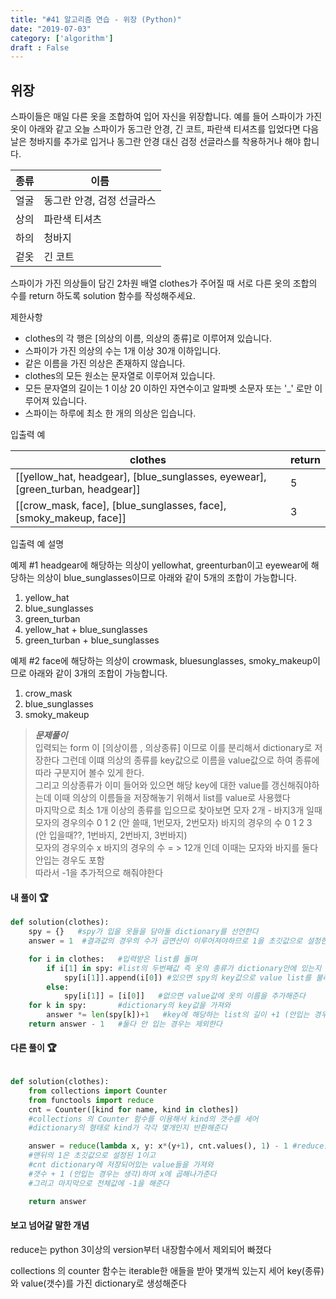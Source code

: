 ```yaml
---
title: "#41 알고리즘 연습 - 위장 (Python)"
date: "2019-07-03"
category: ['algorithm']
draft : False
---
```


## 위장

스파이들은 매일 다른 옷을 조합하여 입어 자신을 위장합니다.
예를 들어 스파이가 가진 옷이 아래와 같고 
오늘 스파이가 동그란 안경, 긴 코트, 파란색 티셔츠를 입었다면 
다음날은 청바지를 추가로 입거나 동그란 안경 대신 검정 선글라스를 착용하거나 해야 합니다.

|종류|	이름|
|-|-|
|얼굴|	동그란 안경, 검정 선글라스|
|상의|	파란색 티셔츠|
|하의|	청바지|
|겉옷|	긴 코트|


스파이가 가진 의상들이 담긴 2차원 배열 clothes가 주어질 때 
서로 다른 옷의 조합의 수를 return 하도록 solution 함수를 작성해주세요.


제한사항

* clothes의 각 행은 [의상의 이름, 의상의 종류]로 이루어져 있습니다.
* 스파이가 가진 의상의 수는 1개 이상 30개 이하입니다.
* 같은 이름을 가진 의상은 존재하지 않습니다.
* clothes의 모든 원소는 문자열로 이루어져 있습니다.
* 모든 문자열의 길이는 1 이상 20 이하인 자연수이고 알파벳 소문자 또는 '_' 로만 이루어져 있습니다.
* 스파이는 하루에 최소 한 개의 의상은 입습니다.


입출력 예

|clothes	|return|
|-|-|
|[[yellow_hat, headgear], [blue_sunglasses, eyewear], [green_turban, headgear]]	|5|
|[[crow_mask, face], [blue_sunglasses, face], [smoky_makeup, face]]	|3|

입출력 예 설명

예제 #1
headgear에 해당하는 의상이 yellowhat, greenturban이고 
eyewear에 해당하는 의상이 blue_sunglasses이므로 아래와 같이 5개의 조합이 가능합니다.

1. yellow_hat
2. blue_sunglasses
3. green_turban
4. yellow_hat + blue_sunglasses
5. green_turban + blue_sunglasses

 
예제 #2
face에 해당하는 의상이 crowmask, bluesunglasses, smoky_makeup이므로 아래와 같이 3개의 조합이 가능합니다.

1. crow_mask
2. blue_sunglasses
3. smoky_makeup


>__*문제풀이*__   
입력되는 form 이 [의상이름 , 의상종류] 이므로 이를 분리해서 dictionary로 저장한다
그런데 이떄 의상의 종류를 key값으로 이름을 value값으로 하여 종류에 따라 구분지어 볼수 있게 한다.   
그리고 의상종류가 이미 들어와 있으면 해당 key에 대한 value를 갱신해줘야하는데 이때 의상의 이름들을 저장해놓기 위해서 list를 value로 사용했다   
마지막으로 최소 1개 이상의 종류를 입으므로 찾아보면
모자 2개 - 바지3개 일때   
모자의 경우의수 0 1 2 (안 쓸때, 1번모자, 2번모자)
바지의 경우의 수 0 1 2 3 (안 입을때??, 1번바지, 2번바지, 3번바지)   
모자의 경우의수 x 바지의 경우의 수 = > 12개 인데 이때는 모자와 바지를 둘다 안입는 경우도 포함   
따라서 -1을 추가적으로 해줘야한다


#### 내 풀이 🏆
```python
def solution(clothes):
    spy = {}   #spy가 입을 옷들을 담아둘 dictionary를 선언한다
    answer = 1  #결과값의 경우의 수가 곱연산이 이루어져야하므로 1을 초깃값으로 설정한다

    for i in clothes:   #입력받은 list를 돌며
        if i[1] in spy: #list의 두번째값 즉 옷의 종류가 dictionary안에 있는지 확인하여
            spy[i[1]].append(i[0]) #있으면 spy의 key값으로 value list를 불러와 append해주고
        else:
            spy[i[1]] = [i[0]]   #없으면 value값에 옷의 이름을 추가해준다
    for k in spy:       #dictionary의 key값을 가져와
        answer *= len(spy[k])+1   #key에 해당하는 list의 길이 +1 (안입는 경우도 존재하기때문)해서 곱연산해준다
    return answer - 1   #둘다 안 입는 경우는 제외한다
```


#### 다른 풀이 🏆

```python

def solution(clothes):
    from collections import Counter   
    from functools import reduce
    cnt = Counter([kind for name, kind in clothes]) 
    #collections 의 Counter 함수를 이용해서 kind의 갯수를 세어
    #dictionary의 형태로 kind가 각각 몇개인지 반환해준다

    answer = reduce(lambda x, y: x*(y+1), cnt.values(), 1) - 1 #reduce함수를 이용해서 연산을 해줄수 있는데
    #맨뒤의 1은 초깃값으로 설정된 1이고
    #cnt dictionary에 저장되어있는 value들을 가져와
    #갯수 + 1 (안입는 경우는 생각)하여 x에 곱해나가준다
    #그리고 마지막으로 전체값에 -1을 해준다

    return answer
```


#### 보고 넘어갈 말한 개념

reduce는 python 3이상의 version부터 내장함수에서 제외되어 빠졌다

collections 의 counter 함수는 iterable한 애들을 받아 몇개씩 있는지 세어
key(종류)와 value(갯수)를 가진 dictionary로 생성해준다

